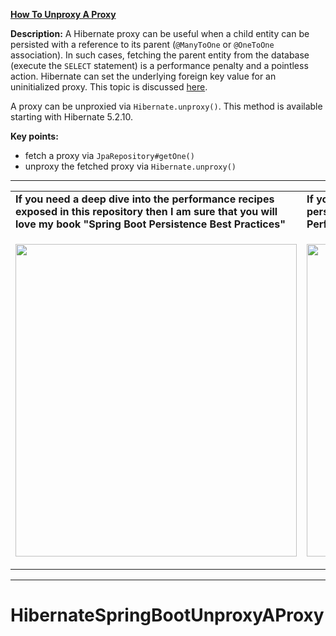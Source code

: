 
**[How To Unproxy A Proxy](https://github.com/AnghelLeonard/Hibernate-SpringBoot/tree/master/HibernateSpringBootUnproxyAProxy)**

**Description:** A Hibernate proxy can be useful when a child entity can be persisted with a reference to its parent (`@ManyToOne` or `@OneToOne` association). In such cases, fetching the parent entity from the database (execute the `SELECT` statement) is a performance penalty and a pointless action. Hibernate can set the underlying foreign key value for an uninitialized proxy. This topic is discussed [here](https://github.com/AnghelLeonard/Hibernate-SpringBoot/tree/master/HibernateSpringBootPopulatingChildViaProxy).

A proxy can be unproxied via `Hibernate.unproxy()`. This method is available starting with Hibernate 5.2.10.

**Key points:**
- fetch a proxy via `JpaRepository#getOne()`
- unproxy the fetched proxy via `Hibernate.unproxy()`     

-----------------------------------------------------------------------------------------------------------------------    
<table>
     <tr><td><b>If you need a deep dive into the performance recipes exposed in this repository then I am sure that you will love my book "Spring Boot Persistence Best Practices"</b></td><td><b>If you need a hand of tips and illustrations of 100+ Java persistence performance issues then "Java Persistence Performance Illustrated Guide" is for you.</b></td></tr>
     <tr><td>
<a href="https://www.apress.com/us/book/9781484256251"><p align="left"><img src="https://github.com/AnghelLeonard/Hibernate-SpringBoot/blob/master/Spring%20Boot%20Persistence%20Best%20Practices.jpg" height="500" width="450"/></p></a>
</td><td>
<a href="https://leanpub.com/java-persistence-performance-illustrated-guide"><p align="right"><img src="https://github.com/AnghelLeonard/Hibernate-SpringBoot/blob/master/Java%20Persistence%20Performance%20Illustrated%20Guide.jpg" height="500" width="450"/></p></a>
</td></tr></table>

-----------------------------------------------------------------------------------------------------------------------    

# HibernateSpringBootUnproxyAProxy
